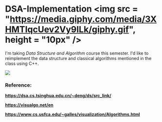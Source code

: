 # DSA-Implementation <img src = "https://media.giphy.com/media/3XHMTIqcUev2Vy9ILk/giphy.gif", height = "10px" />
I'm taking *Data Structure and Algorithm* course this semester. I'd like to reimplement the data structure and classical algorithms mentioned in the class using C++.

![](https://media.giphy.com/media/1qkglWyONByHhVPLHi/giphy.gif)

### Reference: 
**https://dsa.cs.tsinghua.edu.cn/~deng/ds/src_link/**

**https://visualgo.net/en**

**https://www.cs.usfca.edu/~galles/visualization/Algorithms.html**

